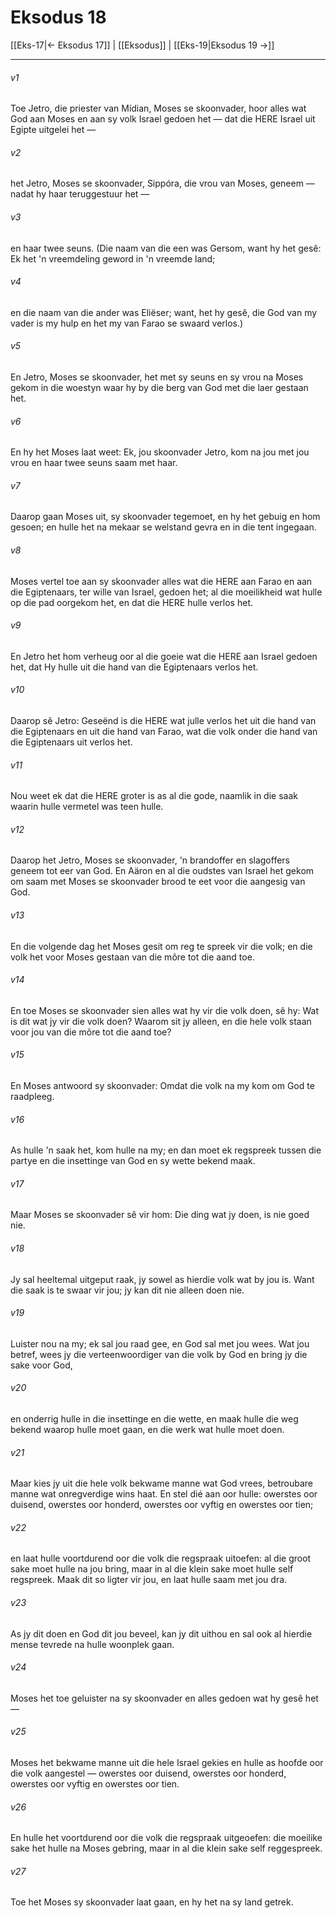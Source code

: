 # Eksodus 18

[[Eks-17|← Eksodus 17]] | [[Eksodus]] | [[Eks-19|Eksodus 19 →]]
***

###### v1
Toe Jetro, die priester van Mídian, Moses se skoonvader, hoor alles wat God aan Moses en aan sy volk Israel gedoen het — dat die HERE Israel uit Egipte uitgelei het — 
###### v2
het Jetro, Moses se skoonvader, Sippóra, die vrou van Moses, geneem — nadat hy haar teruggestuur het — 
###### v3
en haar twee seuns. (Die naam van die een was Gersom, want hy het gesê: Ek het 'n vreemdeling geword in 'n vreemde land; 
###### v4
en die naam van die ander was Eliëser; want, het hy gesê, die God van my vader is my hulp en het my van Farao se swaard verlos.) 
###### v5
En Jetro, Moses se skoonvader, het met sy seuns en sy vrou na Moses gekom in die woestyn waar hy by die berg van God met die laer gestaan het. 
###### v6
En hy het Moses laat weet: Ek, jou skoonvader Jetro, kom na jou met jou vrou en haar twee seuns saam met haar. 
###### v7
Daarop gaan Moses uit, sy skoonvader tegemoet, en hy het gebuig en hom gesoen; en hulle het na mekaar se welstand gevra en in die tent ingegaan. 
###### v8
Moses vertel toe aan sy skoonvader alles wat die HERE aan Farao en aan die Egiptenaars, ter wille van Israel, gedoen het; al die moeilikheid wat hulle op die pad oorgekom het, en dat die HERE hulle verlos het. 
###### v9
En Jetro het hom verheug oor al die goeie wat die HERE aan Israel gedoen het, dat Hy hulle uit die hand van die Egiptenaars verlos het. 
###### v10
Daarop sê Jetro: Geseënd is die HERE wat julle verlos het uit die hand van die Egiptenaars en uit die hand van Farao, wat die volk onder die hand van die Egiptenaars uit verlos het. 
###### v11
Nou weet ek dat die HERE groter is as al die gode, naamlik in die saak waarin hulle vermetel was teen hulle. 
###### v12
Daarop het Jetro, Moses se skoonvader, 'n brandoffer en slagoffers geneem tot eer van God. En Aäron en al die oudstes van Israel het gekom om saam met Moses se skoonvader brood te eet voor die aangesig van God. 
###### v13
En die volgende dag het Moses gesit om reg te spreek vir die volk; en die volk het voor Moses gestaan van die môre tot die aand toe. 
###### v14
En toe Moses se skoonvader sien alles wat hy vir die volk doen, sê hy: Wat is dit wat jy vir die volk doen? Waarom sit jy alleen, en die hele volk staan voor jou van die môre tot die aand toe? 
###### v15
En Moses antwoord sy skoonvader: Omdat die volk na my kom om God te raadpleeg. 
###### v16
As hulle 'n saak het, kom hulle na my; en dan moet ek regspreek tussen die partye en die insettinge van God en sy wette bekend maak. 
###### v17
Maar Moses se skoonvader sê vir hom: Die ding wat jy doen, is nie goed nie. 
###### v18
Jy sal heeltemal uitgeput raak, jy sowel as hierdie volk wat by jou is. Want die saak is te swaar vir jou; jy kan dit nie alleen doen nie. 
###### v19
Luister nou na my; ek sal jou raad gee, en God sal met jou wees. Wat jou betref, wees jy die verteenwoordiger van die volk by God en bring jy die sake voor God, 
###### v20
en onderrig hulle in die insettinge en die wette, en maak hulle die weg bekend waarop hulle moet gaan, en die werk wat hulle moet doen. 
###### v21
Maar kies jy uit die hele volk bekwame manne wat God vrees, betroubare manne wat onregverdige wins haat. En stel dié aan oor hulle: owerstes oor duisend, owerstes oor honderd, owerstes oor vyftig en owerstes oor tien; 
###### v22
en laat hulle voortdurend oor die volk die regspraak uitoefen: al die groot sake moet hulle na jou bring, maar in al die klein sake moet hulle self regspreek. Maak dit so ligter vir jou, en laat hulle saam met jou dra. 
###### v23
As jy dit doen en God dit jou beveel, kan jy dit uithou en sal ook al hierdie mense tevrede na hulle woonplek gaan. 
###### v24
Moses het toe geluister na sy skoonvader en alles gedoen wat hy gesê het — 
###### v25
Moses het bekwame manne uit die hele Israel gekies en hulle as hoofde oor die volk aangestel — owerstes oor duisend, owerstes oor honderd, owerstes oor vyftig en owerstes oor tien. 
###### v26
En hulle het voortdurend oor die volk die regspraak uitgeoefen: die moeilike sake het hulle na Moses gebring, maar in al die klein sake self reggespreek. 
###### v27
Toe het Moses sy skoonvader laat gaan, en hy het na sy land getrek. 
